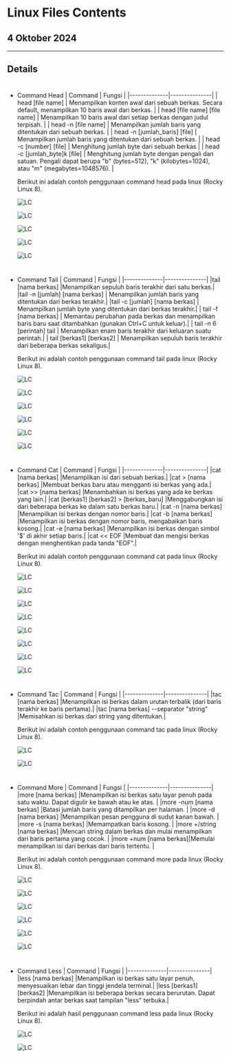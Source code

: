 # Linux Files Contents

## 4 Oktober 2024

---

## Details

#
- Command Head
    | Command            | Fungsi      |
    |--------------|---------------|
    | head [file name]       | Menampilkan konten awal dari sebuah berkas. Secara default, menampilkan 10 baris awal dari berkas.            |
    | head [file name] [file name]    | Menampilkan 10 baris awal dari setiap berkas dengan judul terpisah.  |
    | head -n [file name]             | Menampilkan jumlah baris yang ditentukan dari sebuah berkas.     |
    | head -n [jumlah_baris] [file]   | Menampilkan jumlah baris yang ditentukan dari sebuah berkas.     |
    | head -c [number] [file]         | Menghitung jumlah byte dari sebuah berkas                        |
    | head -c [jumlah_byte]k [file]   | Menghitung jumlah byte dengan pengali dan satuan. Pengali dapat berupa "b" (bytes=512), "k" (kilobytes=1024), atau "m" (megabytes=1048576).    |

    Berikut ini adalah contoh penggunaan command head pada linux (Rocky Linux 8).

    ![LC](https://github.com/adampnggwa/BELAJAR-YAVA247/blob/main/Image/command%20linux/lc1.png)

    ![LC](https://github.com/adampnggwa/BELAJAR-YAVA247/blob/main/Image/command%20linux/lc2.png)

    ![LC](https://github.com/adampnggwa/BELAJAR-YAVA247/blob/main/Image/command%20linux/lc3.png)

    ![LC](https://github.com/adampnggwa/BELAJAR-YAVA247/blob/main/Image/command%20linux/lc4.png)

    ![LC](https://github.com/adampnggwa/BELAJAR-YAVA247/blob/main/Image/command%20linux/lc5.png)

#
- Command Tail
    | Command            | Fungsi      |
    |--------------|---------------|
    |tail [nama berkas]	|Menampilkan sepuluh baris terakhir dari satu berkas.|
    |tail -n [jumlah] [nama berkas]	| Menampilkan jumlah baris yang ditentukan dari berkas terakhir.|
    |tail -c [jumlah] [nama berkas]	| Menampilkan jumlah byte yang ditentukan dari berkas terakhir.|
    | tail -f [nama berkas]	| Memantau perubahan pada berkas dan menampilkan baris baru saat ditambahkan (gunakan Ctrl+C untuk keluar).|
    | tail -n 6 [perintah] tail	| Menampilkan enam baris terakhir dari keluaran suatu perintah.|
    | tail [berkas1] [berkas2]	| Menampilkan sepuluh baris terakhir dari beberapa berkas sekaligus.|

    Berikut ini adalah contoh penggunaan command tail pada linux (Rocky Linux 8).

    ![LC](https://github.com/adampnggwa/BELAJAR-YAVA247/blob/main/Image/command%20linux/lc6.png)

    ![LC](https://github.com/adampnggwa/BELAJAR-YAVA247/blob/main/Image/command%20linux/lc7.png)

    ![LC](https://github.com/adampnggwa/BELAJAR-YAVA247/blob/main/Image/command%20linux/lc8.png)

    ![LC](https://github.com/adampnggwa/BELAJAR-YAVA247/blob/main/Image/command%20linux/lc9.png)

    ![LC](https://github.com/adampnggwa/BELAJAR-YAVA247/blob/main/Image/command%20linux/lc10.png)

    ![LC](https://github.com/adampnggwa/BELAJAR-YAVA247/blob/main/Image/command%20linux/lc11.png)

#
- Command Cat
    | Command            | Fungsi      |
    |--------------|---------------|
    |cat [nama berkas]	|Menampilkan isi dari sebuah berkas.|
    |cat > [nama berkas]	|Membuat berkas baru atau mengganti isi berkas yang ada.|
    |cat >> [nama berkas]	|Menambahkan isi berkas yang ada ke berkas yang lain.|
    |cat [berkas1] [berkas2] > [berkas_baru]	|Menggabungkan isi dari beberapa berkas ke dalam satu berkas baru.|
    |cat -n [nama berkas]	|Menampilkan isi berkas dengan nomor baris.|
    |cat -b [nama berkas]	|Menampilkan isi berkas dengan nomor baris, mengabaikan baris kosong.|
    |cat -e [nama berkas]	|Menampilkan isi berkas dengan simbol '$' di akhir setiap baris.|
    |cat << EOF	|Membuat dan mengisi berkas dengan menghentikan pada tanda "EOF".|

    Berikut ini adalah contoh penggunaan command cat pada linux (Rocky Linux 8).

    ![LC](https://github.com/adampnggwa/BELAJAR-YAVA247/blob/main/Image/command%20linux/lc12.png)

    ![LC](https://github.com/adampnggwa/BELAJAR-YAVA247/blob/main/Image/command%20linux/lc13.png)

    ![LC](https://github.com/adampnggwa/BELAJAR-YAVA247/blob/main/Image/command%20linux/lc14.png)

    ![LC](https://github.com/adampnggwa/BELAJAR-YAVA247/blob/main/Image/command%20linux/lc15.png)

    ![LC](https://github.com/adampnggwa/BELAJAR-YAVA247/blob/main/Image/command%20linux/lc16.png)

    ![LC](https://github.com/adampnggwa/BELAJAR-YAVA247/blob/main/Image/command%20linux/lc17.png)

    ![LC](https://github.com/adampnggwa/BELAJAR-YAVA247/blob/main/Image/command%20linux/lc18.png)

    ![LC](https://github.com/adampnggwa/BELAJAR-YAVA247/blob/main/Image/command%20linux/lc19.png)
#
- Command Tac
    | Command            | Fungsi      |
    |--------------|---------------|
    |tac [nama berkas]	|Menampilkan isi berkas dalam urutan terbalik (dari baris terakhir ke baris pertama).|
    |tac [nama berkas] --separator "string"	|Memisahkan isi berkas dari string yang ditentukan.|

    Berikut ini adalah contoh penggunaan command tac pada linux (Rocky Linux 8).

    ![LC](https://github.com/adampnggwa/BELAJAR-YAVA247/blob/main/Image/command%20linux/tac.png)

    ![LC](https://github.com/adampnggwa/BELAJAR-YAVA247/blob/main/Image/command%20linux/lc20.png)

#
- Command More
    | Command            | Fungsi      |
    |--------------|---------------|
    |more [nama berkas]	|Menampilkan isi berkas satu layar penuh pada satu waktu. Dapat digulir ke bawah atau ke atas.  |
    |more -num [nama berkas]	|Batasi jumlah baris yang ditampilkan per halaman.  |
    |more -d [nama berkas]	|Menampilkan pesan pengguna di sudut kanan bawah.  |
    |more -s [nama berkas]	|Memampatkan baris kosong.  |
    |more +/string [nama berkas]	|Mencari string dalam berkas dan mulai menampilkan dari baris pertama yang cocok.  |
    |more +num [nama berkas]|Memulai menampilkan isi dari berkas dari baris tertentu.  |

    Berikut ini adalah contoh penggunaan command more pada linux (Rocky Linux 8).

    ![LC](https://github.com/adampnggwa/BELAJAR-YAVA247/blob/main/Image/command%20linux/lc21.png)

    ![LC](https://github.com/adampnggwa/BELAJAR-YAVA247/blob/main/Image/command%20linux/lc22.png)

    ![LC](https://github.com/adampnggwa/BELAJAR-YAVA247/blob/main/Image/command%20linux/lc23.png)

    ![LC](https://github.com/adampnggwa/BELAJAR-YAVA247/blob/main/Image/command%20linux/lc24.png)

    ![LC](https://github.com/adampnggwa/BELAJAR-YAVA247/blob/main/Image/command%20linux/lc25.png)

    ![LC](https://github.com/adampnggwa/BELAJAR-YAVA247/blob/main/Image/command%20linux/lc26.png)

#
- Command Less
    | Command            | Fungsi      |
    |--------------|---------------|
    |less [nama berkas]	|Menampilkan isi berkas satu layar penuh, menyesuaikan lebar dan tinggi jendela terminal.|
    |less [berkas1] [berkas2]	|Menampilkan isi beberapa berkas secara berurutan. Dapat berpindah antar berkas saat tampilan "less" terbuka.|

    Berikut ini adalah hasil penggunaan command less pada linux (Rocky Linux 8).

    ![LC](https://github.com/adampnggwa/BELAJAR-YAVA247/blob/main/Image/command%20linux/lc27.png)

    ![LC](https://github.com/adampnggwa/BELAJAR-YAVA247/blob/main/Image/command%20linux/lc28.png)